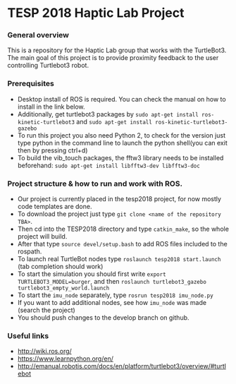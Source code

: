 # TESP 2018 Haptic Lab Project

### General overview
This is a repository for the Haptic Lab group that works with the TurtleBot3.
The main goal of this project is to provide proximity feedback to the user controlling Turtlebot3 robot.

### Prerequisites
* Desktop install of ROS is required. You can check the manual on how to install in the link below.
* Additionally, get turtlebot3 packages by `sudo apt-get install ros-kinetic-turtlebot3` and `sudo apt-get install ros-kinetic-turtlebot3-gazebo`
* To run this project you also need Python 2, to check for the version just type 
python in the command line to launch the python shell(you can exit then by pressing ctrl+d)
* To build the vib_touch packages, the fftw3 library needs to be installed beforehand: `sudo apt-get install libfftw3-dev libfftw3-doc`

### Project structure & how to run and work with ROS.

* Our project is currently placed in the tesp2018 project, for now mostly code templates are done.
* To download the project just type `git clone <name of the repository TBA>`.
* Then cd into the TESP2018 directory and type `catkin_make`, so the whole project will build. 
* After that type `source devel/setup.bash` to add ROS files included to the rospath.
* To launch real TurtleBot nodes type `roslaunch tesp2018 start.launch` (tab completion should work)
* To start the simulation you should first write `export TURTLEBOT3_MODEL=burger`, and then `roslaunch turtlebot3_gazebo turtlebot3_empty_world.launch
`
* To start the `imu_node` separately, type `rosrun tesp2018 imu_node.py`
* If you want to add additional nodes, see how `imu_node` was made (search the project)
* You should push changes to the develop branch on github.
### Useful links
* http://wiki.ros.org/
* https://www.learnpython.org/en/
* http://emanual.robotis.com/docs/en/platform/turtlebot3/overview/#turtlebot
